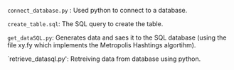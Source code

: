 
`connect_database.py` : Used python to connect to a database.

`create_table.sql`: The SQL query to create the table.

`get_dataSQL.py`:  Generates data and saes it to the SQL database (using the file xy.fy which implements the Metropolis Hashtings algortihm).

`retrieve_datasql.py': Retreiving data from database using python.


